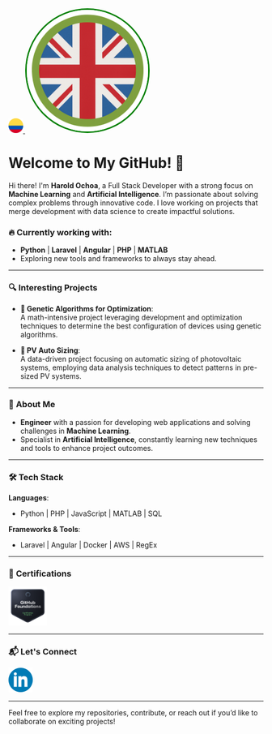 <a href="README_ES.md">
    <img src="Images/colombia.png" alt="Spanish" style="width: 3vw;">
</a>

<a href="README.md">
    <img src="Images/english_selected.png" alt="English" style="width: 6vh; border: 3px solid green;border-radius: 100%;">
</a>



# Welcome to My GitHub! 👋

Hi there! I'm **Harold Ochoa**, a Full Stack Developer with a strong focus on **Machine Learning** and **Artificial Intelligence**. I’m passionate about solving complex problems through innovative code. I love working on projects that merge development with data science to create impactful solutions.

### 🔥 Currently working with:
-  **Python** | **Laravel** | **Angular** | **PHP** | **MATLAB**  
- Exploring new tools and frameworks to always stay ahead.

---

### 🔍 **Interesting Projects**  
- **🧬 Genetic Algorithms for Optimization**:  
  A math-intensive project leveraging development and optimization techniques to determine the best configuration of devices using genetic algorithms.

- **🔆 PV Auto Sizing**:  
  A data-driven project focusing on automatic sizing of photovoltaic systems, employing data analysis techniques to detect patterns in pre-sized PV systems.

---

### 💼 **About Me**
- **Engineer** with a passion for developing web applications and solving challenges in **Machine Learning**.
- Specialist in **Artificial Intelligence**, constantly learning new techniques and tools to enhance project outcomes.
  
---

### 🛠️ **Tech Stack**  
**Languages**:  
- Python | PHP | JavaScript | MATLAB | SQL

**Frameworks & Tools**:  
- Laravel | Angular | Docker | AWS | RegEx

---

### 📜 **Certifications**  
<a href="https://www.credly.com/badges/fe422938-d349-4627-b26f-33c088348fd0" rel="nofollow">
   <img src="Images/github_foundations.png" alt="GithubFoundations" width=15% height=15%>
</a>

---

### 📬 **Let's Connect**  
[![LinkedIn](Images/LinkedIn.png)](https://www.linkedin.com/in/harold-oswaldo-ochoa-buitrago)

---

Feel free to explore my repositories, contribute, or reach out if you’d like to collaborate on exciting projects!
